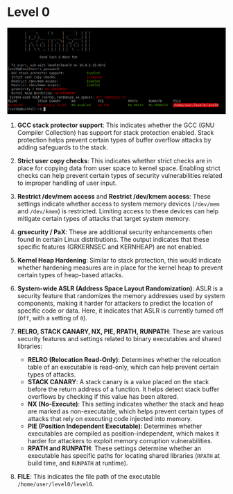 # Level 0

![level0 protections](../docs/protections.png)

1. **GCC stack protector support**: This indicates whether the GCC (GNU Compiler Collection) has support for stack protection enabled. Stack protection helps prevent certain types of buffer overflow attacks by adding safeguards to the stack.

2. **Strict user copy checks**: This indicates whether strict checks are in place for copying data from user space to kernel space. Enabling strict checks can help prevent certain types of security vulnerabilities related to improper handling of user input.

3. **Restrict /dev/mem access** and **Restrict /dev/kmem access**: These settings indicate whether access to system memory devices (`/dev/mem` and `/dev/kmem`) is restricted. Limiting access to these devices can help mitigate certain types of attacks that target system memory.

4. **grsecurity / PaX**: These are additional security enhancements often found in certain Linux distributions. The output indicates that these specific features (GRKERNSEC and KERNHEAP) are not enabled.

5. **Kernel Heap Hardening**: Similar to stack protection, this would indicate whether hardening measures are in place for the kernel heap to prevent certain types of heap-based attacks.

6. **System-wide ASLR (Address Space Layout Randomization)**: ASLR is a security feature that randomizes the memory addresses used by system components, making it harder for attackers to predict the location of specific code or data. Here, it indicates that ASLR is currently turned off (`Off`, with a setting of `0`).

7. **RELRO, STACK CANARY, NX, PIE, RPATH, RUNPATH**: These are various security features and settings related to binary executables and shared libraries:

   - **RELRO (Relocation Read-Only)**: Determines whether the relocation table of an executable is read-only, which can help prevent certain types of attacks.
   - **STACK CANARY**: A stack canary is a value placed on the stack before the return address of a function. It helps detect stack buffer overflows by checking if this value has been altered.
   - **NX (No-Execute)**: This setting indicates whether the stack and heap are marked as non-executable, which helps prevent certain types of attacks that rely on executing code injected into memory.
   - **PIE (Position Independent Executable)**: Determines whether executables are compiled as position-independent, which makes it harder for attackers to exploit memory corruption vulnerabilities.
   - **RPATH and RUNPATH**: These settings determine whether an executable has specific paths for locating shared libraries (`RPATH` at build time, and `RUNPATH` at runtime).

8. **FILE**: This indicates the file path of the executable `/home/user/level0/level0`.
